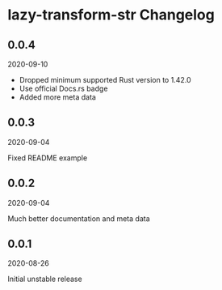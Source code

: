 # lazy-transform-str Changelog

## 0.0.4

2020-09-10

* Dropped minimum supported Rust version to 1.42.0
* Use official Docs.rs badge
* Added more meta data

## 0.0.3

2020-09-04

Fixed README example

## 0.0.2

2020-09-04

Much better documentation and meta data

## 0.0.1

2020-08-26

Initial unstable release
